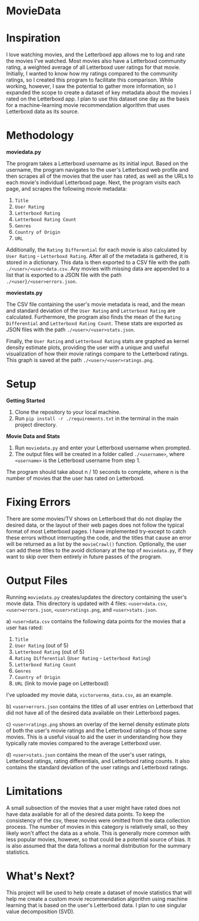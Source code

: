 # MovieData

# Inspiration

I love watching movies, and the Letterboxd app allows me to log and rate
the movies I've watched. Most movies also have a Letterboxd community
rating, a weighted average of all Letterboxd user ratings
for that movie. Initially, I wanted to know how my ratings compared to the
community ratings, so I created this program to facilitate this
comparison. While working, however, I saw the potential to gather more
information, so I expanded the scope to create a dataset of key
metadata about the movies I rated on the Letterboxd app. I plan
to use this dataset one day as the basis for a machine-learning movie recommendation algorithm that uses Letterboxd data as its source.

# Methodology

**moviedata.py**

The program takes a Letterboxd username as its initial input. Based on the username, the program navigates to the user's Letterboxd web profile and then scrapes all of the movies that the user has rated, as well as the URLs to each movie's individual Letterboxd page. Next, the program visits each page, and scrapes the following movie metadata:

1. `Title`
2. `User Rating`
3. `Letterboxd Rating`
4. `Letterboxd Rating Count`
5. `Genres`
6. `Country of Origin`
7. `URL`

Additionally, the `Rating Differential` for each movie is also calculated by `User Rating` - `Letterboxd Rating`. After all of the metadata is gathered, it is stored in a dictionary. This data is then exported to a CSV file with the path `./<user>/<user>data.csv`. Any movies with missing data are appended to a list that is exported to a JSON file with the path `./<user}/<user>errors.json`.

**moviestats.py**

The CSV file containing the user's movie metadata is read, and the mean and standard deviation of the `User Rating` and `Letterboxd Rating` are calculated. Furthermore, the program also finds the mean of the `Rating Differential` and `Letterboxd Rating Count`. These stats are exported as JSON files with the path `./<user>/<user>stats.json`.

Finally, the `User Rating` and `Letterboxd Rating` stats are graphed as kernel density estimate plots, providing the user with a unique and useful visualization of how their movie ratings compare to the Letterboxd ratings. This graph is saved at the path `./<user>/<user>ratings.png`.

# Setup

**Getting Started**

1. Clone the repository to your local machine.
2. Run `pip install -r ./requirements.txt` in the terminal in the main project directory.

**Movie Data and Stats**

1. Run `moviedata.py` and enter your Letterboxd username when prompted.
2. The output files will be created in a folder called `./<username>`, where `<username>` is the Letterboxd username from step 1.

The program should take about n / 10 seconds to complete, where n is the number of movies that the user has rated on Letterboxd.

# Fixing Errors

There are some movies/TV shows on Letterboxd that do not display the
desired data, or the layout of their web pages does not follow the typical
format of most Letterboxd pages. I have implemented try-except to catch
these errors without interrupting the code, and the titles that cause an
error will be returned as a list by the `movieCrawl()` function. Optionally,
the user can add these titles to the avoid dictionary at the top of
`moviedata.py`, if they want to skip over them entirely in future passes of
the program.

# Output Files

Running `moviedata.py` creates/updates the directory containing the user's movie data. This directory is updated with 4 files: `<user>data.csv`, `<user>errors.json`, `<user>ratings.png`, and `<user>stats.json`.

a) `<user>data.csv` contains the following data points for the movies that a user has rated:

1. `Title`
2. `User Rating` (out of 5)
3. `Letterboxd Rating` (out of 5)
4. `Rating Differential` (`User Rating` - `Letterboxd Rating`)
5. `Letterboxd Rating Count`
6. `Genres`
7. `Country of Origin`
8. `URL` (link to movie page on Letterboxd)

I've uploaded my movie data, `victorverma_data.csv`, as an
example.

b) `<user>errors.json` contains the titles of all user entries on Letterboxd that did not have all of the desired data available on their Letterboxd pages.

c) `<user>ratings.png` shows an overlay of the kernel density estimate plots of both the user's movie ratings and the Letterboxd ratings of those same movies. This is a useful visual to aid the user in understanding how they typically rate movies compared to the average Letterboxd user.

d) `<user>stats.json` contains the mean of the user's user ratings, Letterboxd ratings, rating differentials, and Letterboxd rating counts. It also contains the standard deviation of the user ratings and Letterboxd ratings.

# Limitations

A small subsection of the movies that a user might have rated does not have data
available for all of the desired data points. To keep the consistency of
the csv, these movies were omitted from the data collection process. The
number of movies in this category is relatively small, so they likely
won't affect the data as a whole. This is generally more common with less
popular movies, however, so that could be a potential source of bias. It
is also assumed that the data follows a normal distribution for the summary statistics.

# What's Next?

This project will be used to help create a dataset of movie statistics
that will help me create a custom movie recommendation algorithm using
machine learning that is based on the user's Letterboxd data. I plan to use singular value decomposition (SVD).
